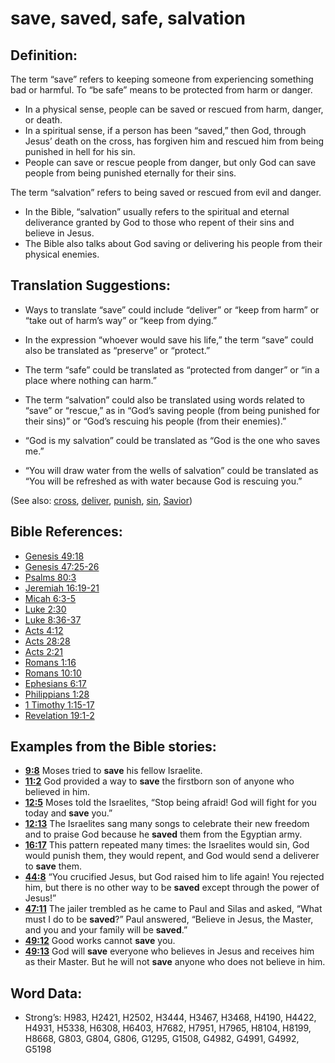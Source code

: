 # save, saved, safe, salvation

## Definition:

The term “save” refers to keeping someone from experiencing something bad or harmful. To “be safe” means to be protected from harm or danger.

* In a physical sense, people can be saved or rescued from harm, danger, or death.
* In a spiritual sense, if a person has been “saved,” then God, through Jesus’ death on the cross, has forgiven him and rescued him from being punished in hell for his sin.
* People can save or rescue people from danger, but only God can save people from being punished eternally for their sins.

The term “salvation” refers to being saved or rescued from evil and danger.

* In the Bible, “salvation” usually refers to the spiritual and eternal deliverance granted by God to those who repent of their sins and believe in Jesus.
* The Bible also talks about God saving or delivering his people from their physical enemies.

## Translation Suggestions:

* Ways to translate “save” could include “deliver” or “keep from harm” or “take out of harm’s way” or “keep from dying.”
* In the expression “whoever would save his life,” the term “save” could also be translated as “preserve” or “protect.”
* The term “safe” could be translated as “protected from danger” or “in a place where nothing can harm.”

* The term “salvation” could also be translated using words related to “save” or “rescue,” as in “God’s saving people (from being punished for their sins)” or “God’s rescuing his people (from their enemies).”
* “God is my salvation” could be translated as “God is the one who saves me.”
* “You will draw water from the wells of salvation” could be translated as “You will be refreshed as with water because God is rescuing you.”

(See also: [cross](../kt/cross.md), [deliver](../other/deliverer.md), [punish](../other/punish.md), [sin](../kt/sin.md), [Savior](../kt/savior.md))

## Bible References:

* [Genesis 49:18](rc://en/tn/help/gen/49/18)
* [Genesis 47:25-26](rc://en/tn/help/gen/47/25)
* [Psalms 80:3](rc://en/tn/help/psa/080/03)
* [Jeremiah 16:19-21](rc://en/tn/help/jer/16/19)
* [Micah 6:3-5](rc://en/tn/help/mic/06/03)
* [Luke 2:30](rc://en/tn/help/luk/02/30)
* [Luke 8:36-37](rc://en/tn/help/luk/08/36)
* [Acts 4:12](rc://en/tn/help/act/04/12)
* [Acts 28:28](rc://en/tn/help/act/28/28)
* [Acts 2:21](rc://en/tn/help/act/02/21)
* [Romans 1:16](rc://en/tn/help/rom/01/16)
* [Romans 10:10](rc://en/tn/help/rom/10/10)
* [Ephesians 6:17](rc://en/tn/help/eph/06/17)
* [Philippians 1:28](rc://en/tn/help/php/01/28)
* [1 Timothy 1:15-17](rc://en/tn/help/1ti/01/15)
* [Revelation 19:1-2](rc://en/tn/help/rev/19/01)

## Examples from the Bible stories:

* __[9:8](rc://en/tn/help/obs/09/08)__ Moses tried to __save__ his fellow Israelite.
* __[11:2](rc://en/tn/help/obs/11/02)__ God provided a way to __save__ the firstborn son of anyone who believed in him.
* __[12:5](rc://en/tn/help/obs/12/05)__ Moses told the Israelites, “Stop being afraid! God will fight for you today and __save__ you.”
* __[12:13](rc://en/tn/help/obs/12/13)__ The Israelites sang many songs to celebrate their new freedom and to praise God because he __saved__ them from the Egyptian army.
* __[16:17](rc://en/tn/help/obs/16/17)__ This pattern repeated many times: the Israelites would sin, God would punish them, they would repent, and God would send a deliverer to __save__ them.
* __[44:8](rc://en/tn/help/obs/44/08)__ “You crucified Jesus, but God raised him to life again! You rejected him, but there is no other way to be __saved__ except through the power of Jesus!”
* __[47:11](rc://en/tn/help/obs/47/11)__ The jailer trembled as he came to Paul and Silas and asked, “What must I do to be __saved__?” Paul answered, “Believe in Jesus, the Master, and you and your family will be __saved__.”
* __[49:12](rc://en/tn/help/obs/49/12)__ Good works cannot __save__ you.
* __[49:13](rc://en/tn/help/obs/49/13)__ God will __save__ everyone who believes in Jesus and receives him as their Master. But he will not __save__ anyone who does not believe in him.

## Word Data:

* Strong’s: H983, H2421, H2502, H3444, H3467, H3468, H4190, H4422, H4931, H5338, H6308, H6403, H7682, H7951, H7965, H8104, H8199, H8668, G803, G804, G806, G1295, G1508, G4982, G4991, G4992, G5198
